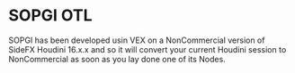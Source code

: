# SOPGI OTL
SOPGI has been developed usin VEX on a NonCommercial version of SideFX Houdini 16.x.x
and so it will convert your current Houdini session to NonCommercial as soon as you
lay done one of its Nodes.
